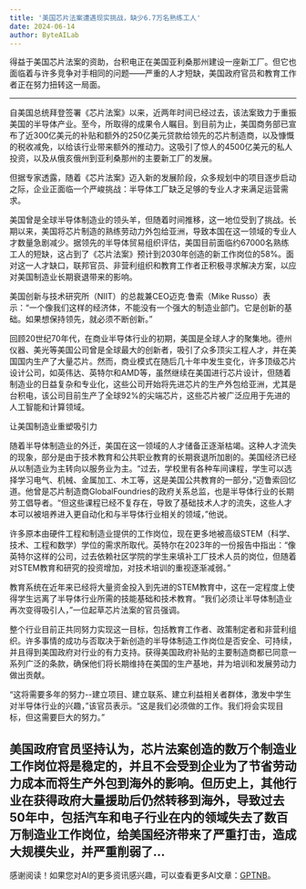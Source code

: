 ```yaml
---
title: '美国芯片法案遭遇现实挑战，缺少6.7万名熟练工人'
date: 2024-06-14
author: ByteAILab
---
```


得益于美国芯片法案的资助，台积电正在美国亚利桑那州建设一座新工厂。但它也面临着与许多竞争对手相同的问题——严重的人才短缺，美国政府官员和教育工作者正在努力扭转这一局面。

---


自美国总统拜登签署《芯片法案》以来，近两年时间已经过去，该法案致力于重振美国的半导体产业。至今，所取得的成果令人瞩目。到目前为止，美国商务部已宣布了近300亿美元的补贴和额外的250亿美元贷款给领先的芯片制造商，以及慷慨的税收减免，以给该行业带来额外的推动力。这吸引了惊人的4500亿美元的私人投资，以及从俄亥俄州到亚利桑那州的主要新工厂的发展。

但据专家透露，随着《芯片法案》迈入新的发展阶段，众多规划中的项目逐步启动之际，企业正面临一个严峻挑战：半导体工厂缺乏足够的专业人才来满足运营需求。

美国曾是全球半导体制造业的领头羊，但随着时间推移，这一地位受到了挑战。长期以来，美国将芯片制造的熟练劳动力外包给亚洲，导致本国在这一领域的专业人才数量急剧减少。据领先的半导体贸易组织评估，美国目前面临约67000名熟练工人的短缺，这占到了《芯片法案》预计到2030年创造的新工作岗位的58%。面对这一人才缺口，联邦官员、非营利组织和教育工作者正积极寻求解决方案，以应对美国制造业长期衰退带来的影响。

美国创新与技术研究所（NIIT）的总裁兼CEO迈克·鲁索（Mike Russo）表示：“一个像我们这样的经济体，不能没有一个强大的制造业部门。它是创新的基础。如果想保持领先，就必须不断创新。”

回顾20世纪70年代，在商业半导体行业的初期，美国是全球人才的聚集地。德州仪器、美光等美国公司曾是全球最大的创新者，吸引了众多顶尖工程人才，并在美国国内生产了大量芯片。然而，商业模式在随后几十年中发生变化，许多顶级芯片设计公司，如英伟达、英特尔和AMD等，虽然继续在美国进行芯片设计，但随着制造业的日益复杂和专业化，这些公司开始将先进芯片的生产外包给亚洲，尤其是台积电，该公司目前生产了全球92%的尖端芯片，这些芯片被广泛应用于先进的人工智能和计算领域。

让美国制造业重塑吸引力

随着半导体制造业的外迁，美国在这一领域的人才储备正逐渐枯竭。这种人才流失的现象，部分是由于技术教育和公共职业教育的长期衰退所加剧的。美国经济已经从以制造业为主转向以服务业为主。“过去，学校里有各种车间课程，学生可以选择学习电气、机械、金属加工、木工等，这是美国公共教育的一部分，”迈鲁索回忆道。他曾是芯片制造商GlobalFoundries的政府关系总监，也是半导体行业的长期劳工倡导者。“但这些课程已经不复存在，导致了基础技术人才的流失，这些人才本可以被培养进入更自动化和与半导体行业相关的领域，”他说。

许多原本由硬件工程和制造业提供的工作岗位，现在更多地被高级STEM（科学、技术、工程和数学）学位的需求所取代。英特尔在2023年的一份报告中指出：“像英特尔这样的公司，过去依赖社区学院的学生来填补工厂技术人员的岗位，但随着对STEM教育和研究的投资增加，对技术培训的重视逐渐减弱。”

教育系统在近年来已经将大量资金投入到先进的STEM教育中，这在一定程度上使得学生远离了半导体行业所需的技能基础和技术教育。“我们必须让半导体制造业再次变得吸引人，”一位起草芯片法案的官员强调。

整个行业目前正共同努力实现这一目标，包括教育工作者、政策制定者和非营利组织。许多事情的成功与否取决于新创造的半导体制造工作岗位是否安全、可持续，并且得到美国政府对行业的有力支持。获得美国政府补贴的主要制造商都已同意一系列广泛的条款，确保他们将长期维持在美国的生产基地，并为培训和发展劳动力做出贡献。

“这将需要多年的努力--建立项目、建立联系、建立利益相关者群体，激发中学生对半导体行业的兴趣，”该官员表示。“这是我们必须做的工作。我们将会实现目标，但这需要巨大的努力。”

美国政府官员坚持认为，芯片法案创造的数万个制造业工作岗位将是稳定的，并且不会受到企业为了节省劳动力成本而将生产外包到海外的影响。但历史上，其他行业在获得政府大量援助后仍然转移到海外，导致过去50年中，包括汽车和电子行业在内的领域失去了数百万制造业工作岗位，给美国经济带来了严重打击，造成大规模失业，并严重削弱了...
---
感谢阅读！如果您对AI的更多资讯感兴趣，可以查看更多AI文章：[GPTNB](https://gptnb.com)。